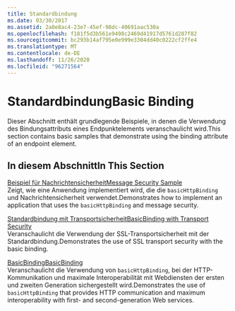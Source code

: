 ```yaml
---
title: Standardbindung
ms.date: 03/30/2017
ms.assetid: 2a0e8ac4-23e7-45ef-98dc-40691aac530a
ms.openlocfilehash: f181f5d3b561e9498c2469d41917d5761d287f82
ms.sourcegitcommit: bc293b14af795e0e999e3304dd40c0222cf2ffe4
ms.translationtype: MT
ms.contentlocale: de-DE
ms.lasthandoff: 11/26/2020
ms.locfileid: "96271564"
---
```

# <a name="basic-binding"></a><span data-ttu-id="5fd5c-102">Standardbindung</span><span class="sxs-lookup"><span data-stu-id="5fd5c-102">Basic Binding</span></span>

<span data-ttu-id="5fd5c-103">Dieser Abschnitt enthält grundlegende Beispiele, in denen die Verwendung des Bindungsattributs eines Endpunktelements veranschaulicht wird.</span><span class="sxs-lookup"><span data-stu-id="5fd5c-103">This section contains basic samples that demonstrate using the binding attribute of an endpoint element.</span></span>  
  
## <a name="in-this-section"></a><span data-ttu-id="5fd5c-104">In diesem Abschnitt</span><span class="sxs-lookup"><span data-stu-id="5fd5c-104">In This Section</span></span>  

 [<span data-ttu-id="5fd5c-105">Beispiel für Nachrichtensicherheit</span><span class="sxs-lookup"><span data-stu-id="5fd5c-105">Message Security Sample</span></span>](message-security-sample.md)  
 <span data-ttu-id="5fd5c-106">Zeigt, wie eine Anwendung implementiert wird, die die `basicHttpBinding` und Nachrichtensicherheit verwendet.</span><span class="sxs-lookup"><span data-stu-id="5fd5c-106">Demonstrates how to implement an application that uses the `basicHttpBinding` and message security.</span></span>  
  
 [<span data-ttu-id="5fd5c-107">Standardbindung mit Transportsicherheit</span><span class="sxs-lookup"><span data-stu-id="5fd5c-107">BasicBinding with Transport Security</span></span>](basicbinding-with-transport-security.md)  
 <span data-ttu-id="5fd5c-108">Veranschaulicht die Verwendung der SSL-Transportsicherheit mit der Standardbindung.</span><span class="sxs-lookup"><span data-stu-id="5fd5c-108">Demonstrates the use of SSL transport security with the basic binding.</span></span>  
  
 [<span data-ttu-id="5fd5c-109">BasicBinding</span><span class="sxs-lookup"><span data-stu-id="5fd5c-109">BasicBinding</span></span>](basicbinding.md)  
 <span data-ttu-id="5fd5c-110">Veranschaulicht die Verwendung von `basicHttpBinding`, bei der HTTP-Kommunikation und maximale Interoperabilität mit Webdiensten der ersten und zweiten Generation sichergestellt wird.</span><span class="sxs-lookup"><span data-stu-id="5fd5c-110">Demonstrates the use of `basicHttpBinding` that provides HTTP communication and maximum interoperability with first- and second-generation Web services.</span></span>
